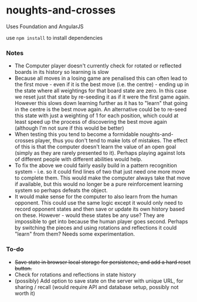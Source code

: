 # noughts-and-crosses

Uses Foundation and AngularJS

use `npm install` to install dependencies


### Notes

- The Computer player doesn't currently check for rotated or reflected boards in its history so learning is slow
- Because all moves in a losing game are penalised this can often lead to the first move - even if it is the best move (i.e. the centre) - ending up in the state where all weightings for that board state are zero. In this case we reset just that state by re-seeding it as if it were the first game again. However this slows down learning further as it has to "learn" that going in the centre is the best move again. An alternative could be to re-seed this state with just a weighting of 1 for each position, which could at least speed up the process of discovering the best move again (although I'm not sure if this would be better)
- When testing this you tend to become a formidable noughts-and-crosses player, thus you don't tend to make lots of mistakes. The effect of this is that the computer doesn't learn the value of an open goal (simply as they are rarely presented to it). Perhaps playing against lots of different people with different abilities would help.
- To fix the above we could fairly easily build in a pattern recognition system - i.e. so it could find lines of two that just need one more move to complete them. This would make the computer always take that move if available, but this would no longer be a pure reinforcement learning system so perhaps defeats the object.
- It would make sense for the computer to also learn from the human opponent. This could use the same logic except it would only need to record opponent states and then save or update its own history based on these. However - would these states be any use? They are impossible to get into because the human player goes second. Perhaps by switching the pieces and using rotations and reflections it could "learn" from them? Needs some experimentation.


### To-do

- ~~Save state in browser local storage for persistence, and add a hard reset button.~~ 
- Check for rotations and reflections in state history
- (possibly) Add option to save state on the server with unique URL, for sharing / recall (would require API and database setup, possibly not worth it)
